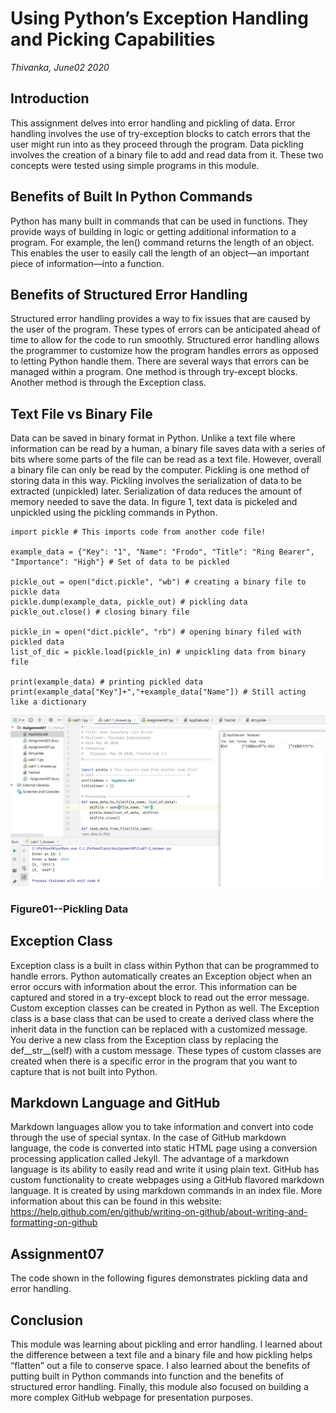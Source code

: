 # Using Python’s Exception Handling and Picking Capabilities

*Thivanka, June02 2020*

## Introduction
This assignment delves into error handling and pickling of data. Error handling involves the use of try-exception blocks to catch errors that the user might run into as they proceed through the program. Data pickling involves the creation of a binary file to add and read data from it. These two concepts were tested using simple programs in this module. 

## Benefits of Built In Python Commands
Python has many built in commands that can be used in functions. They provide ways of building in logic or getting additional information to a program. For example, the len() command returns the length of an object. This enables the user to easily call the length of an object—an important piece of information—into a function.

## Benefits of Structured Error Handling
Structured error handling provides a way to fix issues that are caused by the user of the program. These types of errors can be anticipated ahead of time to allow for the code to run smoothly. Structured error handling allows the programmer to customize how the program handles errors as opposed to letting Python handle them. There are several ways that errors can be managed within a program. One method is through try-except blocks. Another method is through the Exception class.

## Text File vs Binary File
Data can be saved in binary format in Python. Unlike a text file where information can be read by a human, a binary file saves data with a series of bits where some parts of the file can be read as a text file. However, overall a binary file can only be read by the computer. Pickling is one method of storing data in this way. Pickling involves the serialization of data to be extracted (unpickled) later. Serialization of data reduces the amount of memory needed to save the data. In figure 1, text data is pickeled and unpickled using the pickling commands in Python.

```
import pickle # This imports code from another code file!

example_data = {"Key": "1", "Name": "Frodo", "Title": "Ring Bearer", "Importance": "High"} # Set of data to be pickled

pickle_out = open("dict.pickle", "wb") # creating a binary file to pickle data
pickle.dump(example_data, pickle_out) # pickling data
pickle_out.close() # closing binary file

pickle_in = open("dict.pickle", "rb") # opening binary filed with pickled data
list_of_dic = pickle.load(pickle_in) # unpickling data from binary file

print(example_data) # printing pickled data
print(example_data["Key"]+","+example_data["Name"]) # Still acting like a dictionary
```
![Figure01--Pickling Data](https://github.com/THIVASAM/IntroToProg-Python-Mod07/blob/master/docs/Figure1.png "Figure01--Pickling Data")
### Figure01--Pickling Data

## Exception Class
Exception class is a built in class within Python that can be programmed to handle errors. Python automatically creates an Exception object when an error occurs with information about the error. This information can be captured and stored in a try-except block to read out the error message. Custom exception classes can be created in Python as well. The Exception class is a base class that can be used to create a derived class where the inherit data in the function can be replaced with a customized message. You derive a new class from the Exception class by replacing the def__str__(self) with a custom message. These types of custom classes are created when there is a specific error in the program that you want to capture that is not built into Python.

## Markdown Language and GitHub
Markdown languages allow you to take information and convert into code through the use of special syntax. In the case of GitHub markdown language, the code is converted into static HTML page using a conversion processing application called Jekyll. The advantage of a markdown language is its ability to easily read and write it using plain text. GitHub has custom functionality to create webpages using a GitHub flavored markdown language. It is created by using markdown commands in an index file. More information about this can be found in this website:
https://help.github.com/en/github/writing-on-github/about-writing-and-formatting-on-github

## Assignment07
The code shown in the following figures demonstrates pickling data and error handling.

## Conclusion
This module was learning about pickling and error handling. I learned about the difference between a text file and a binary file and how pickling helps “flatten” out a file to conserve space. I also learned about the benefits of putting built in Python commands into function and the benefits of structured error handling. Finally, this module also focused on building a more complex GitHub webpage for presentation purposes.
